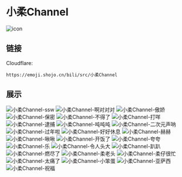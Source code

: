 # 小柔Channel
![icon](https://emoji.shojo.cn/bili/src/小柔Channel/icon.png)
## 链接
Cloudflare:
```
https://emoji.shojo.cn/bili/src/小柔Channel
```
## 展示
![小柔Channel-ssw](https://emoji.shojo.cn/bili/src/小柔Channel/小柔Channel-ssw.png)
![小柔Channel-啊对对对](https://emoji.shojo.cn/bili/src/小柔Channel/小柔Channel-啊对对对.png)
![小柔Channel-傲娇](https://emoji.shojo.cn/bili/src/小柔Channel/小柔Channel-傲娇.png)
![小柔Channel-保密](https://emoji.shojo.cn/bili/src/小柔Channel/小柔Channel-保密.png)
![小柔Channel-不得了](https://emoji.shojo.cn/bili/src/小柔Channel/小柔Channel-不得了.png)
![小柔Channel-打咩](https://emoji.shojo.cn/bili/src/小柔Channel/小柔Channel-打咩.png)
![小柔Channel-逮捕](https://emoji.shojo.cn/bili/src/小柔Channel/小柔Channel-逮捕.png)
![小柔Channel-吨吨吨](https://emoji.shojo.cn/bili/src/小柔Channel/小柔Channel-吨吨吨.png)
![小柔Channel-二次元声呐](https://emoji.shojo.cn/bili/src/小柔Channel/小柔Channel-二次元声呐.png)
![小柔Channel-过年啦](https://emoji.shojo.cn/bili/src/小柔Channel/小柔Channel-过年啦.png)
![小柔Channel-好好休息](https://emoji.shojo.cn/bili/src/小柔Channel/小柔Channel-好好休息.png)
![小柔Channel-赫赫](https://emoji.shojo.cn/bili/src/小柔Channel/小柔Channel-赫赫.png)
![小柔Channel-啾啾](https://emoji.shojo.cn/bili/src/小柔Channel/小柔Channel-啾啾.png)
![小柔Channel-开饭了](https://emoji.shojo.cn/bili/src/小柔Channel/小柔Channel-开饭了.png)
![小柔Channel-夸夸](https://emoji.shojo.cn/bili/src/小柔Channel/小柔Channel-夸夸.png)
![小柔Channel-乐](https://emoji.shojo.cn/bili/src/小柔Channel/小柔Channel-乐.png)
![小柔Channel-令人头大](https://emoji.shojo.cn/bili/src/小柔Channel/小柔Channel-令人头大.png)
![小柔Channel-趴趴](https://emoji.shojo.cn/bili/src/小柔Channel/小柔Channel-趴趴.png)
![小柔Channel-燃尽了](https://emoji.shojo.cn/bili/src/小柔Channel/小柔Channel-燃尽了.png)
![小柔Channel-柔老头](https://emoji.shojo.cn/bili/src/小柔Channel/小柔Channel-柔老头.png)
![小柔Channel-柔仔很忙](https://emoji.shojo.cn/bili/src/小柔Channel/小柔Channel-柔仔很忙.png)
![小柔Channel-太痛了](https://emoji.shojo.cn/bili/src/小柔Channel/小柔Channel-太痛了.png)
![小柔Channel-小笨蛋](https://emoji.shojo.cn/bili/src/小柔Channel/小柔Channel-小笨蛋.png)
![小柔Channel-亚萨西](https://emoji.shojo.cn/bili/src/小柔Channel/小柔Channel-亚萨西.png)
![小柔Channel-祝福](https://emoji.shojo.cn/bili/src/小柔Channel/小柔Channel-祝福.png)
